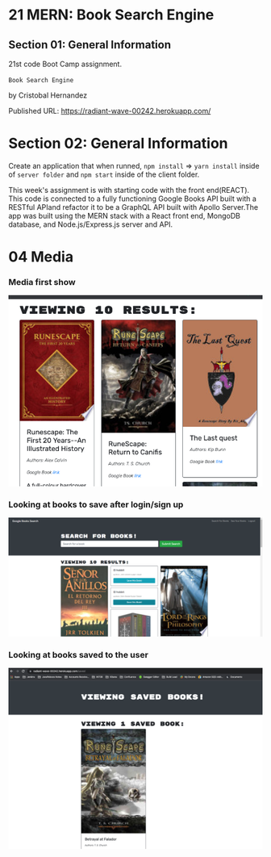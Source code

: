# 21 MERN: Book Search Engine

## Section 01: General Information

21st code Boot Camp assignment.

`Book Search Engine`

by Cristobal Hernandez

Published URL: https://radiant-wave-00242.herokuapp.com/

# Section 02: General Information

Create an application that when runned, `npm install` => `yarn install` inside of `server folder` and `npm start` inside of the client folder. 

This week's assignment is with starting code with the front end(REACT). This code is connected to a fully functioning Google Books API built with a RESTful APIand refactor it to be a GraphQL API built with Apollo Server.The app was built using the MERN stack with a React front end, MongoDB database, and Node.js/Express.js server and API.

# 04 Media

<h3>Media first show</h3>

![Image showing the app working](./Media/image-testing.png)

<h3>Looking at books to save after login/sign up</h3>

![Image showing the app working after login](./Media/image-testing-2.png)

<h3>Looking at books saved to the user</h3>

![Image showing the app working after login and having saved books](./Media/image-testing-3.png)
